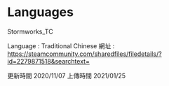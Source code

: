 # Languages
 Stormworks_TC
 
 Language : Traditional Chinese
 網址 : https://steamcommunity.com/sharedfiles/filedetails/?id=2279871518&searchtext=

更新時間 2020/11/07
上傳時間 2021/01/25
